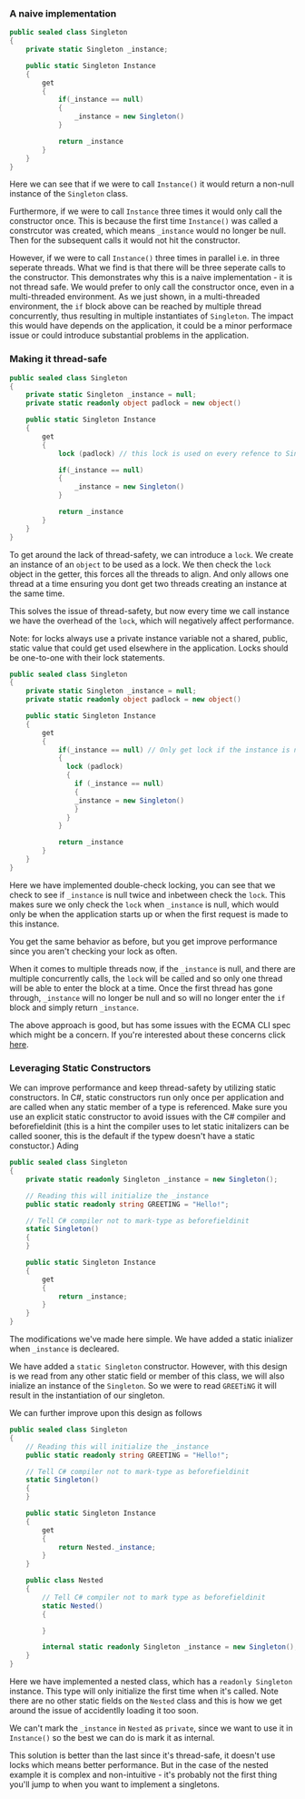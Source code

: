 ### A naive implementation

```cs
public sealed class Singleton
{
    private static Singleton _instance;

    public static Singleton Instance
    {
        get
        {
            if(_instance == null)
            {
                _instance = new Singleton()
            }

            return _instance
        }
    }
}
```

Here we can see that if we were to call `Instance()` it would return a non-null instance of the `Singleton` class.

Furthermore, if we were to call `Instance` three times it would only call the constructor once.
This is because the first time `Instance()` was called a constrcutor was created, which means  `_instance` would no longer be null.
Then for the subsequent calls it would not hit the constructor.

However, if we were to call `Instance()` three times in parallel i.e. in three seperate threads. What we find is that there will be three seperate calls to the constructor.
This demonstrates why this is a naive implementation - it is not thread safe.
We would prefer to only call the constructor once, even in a multi-threaded environment.
As we just shown, in a multi-threaded environment, the `if` block above can be reached by multiple thread concurrently, thus resulting in multiple instantiates of `Singleton`.
The impact this would have depends on the application, it could be a minor performace issue or could introduce substantial problems in the application.

### Making it thread-safe

```cs
public sealed class Singleton
{
    private static Singleton _instance = null;
    private static readonly object padlock = new object()

    public static Singleton Instance
    {
        get
        {
            lock (padlock) // this lock is used on every refence to Singleton

            if(_instance == null)
            {
                _instance = new Singleton()
            }

            return _instance
        }
    }
}
```

To get around the lack of thread-safety, we can introduce a `lock`.
We create an instance of an `object` to be used as a lock.
We then check the `lock` object in the getter, this forces all the threads to align. And only allows one thread at a time ensuring you dont get two threads creating an instance at the same time.


This solves the issue of thread-safety, but now every time we call instance we have the overhead of the `lock`, which will negatively affect performance.

Note: for locks always use a private instance variable not a shared, public, static value that could get used elsewhere in the application.
Locks should be one-to-one with their lock statements.

```cs
public sealed class Singleton
{
    private static Singleton _instance = null;
    private static readonly object padlock = new object()

    public static Singleton Instance
    {
        get
        {
            if(_instance == null) // Only get lock if the instance is null
            {
              lock (padlock)
              {
                if (_instance == null)
                {
                _instance = new Singleton()
                }
              }                
            }

            return _instance
        }
    }
}
```

Here we have implemented double-check locking, you can see that we check to see if `_instance` is null twice and inbetween check the `lock`.
This makes sure we only check the `lock` when `_instance` is null, which would only be when the application starts up or when the first request is made to this instance.

You get the same behavior as before, but you get improve performance since you aren't checking your lock as often.

When it comes to multiple threads now, if the `_instance` is null, and there are multiple concurrently calls, the `lock` will be called and so only one thread will be able to enter the block at a time.
Once the first thread has gone through, `_instance` will no longer be null and so will no longer enter the `if` block and simply return `_instance`.

The above approach is good, but has some issues with the ECMA CLI spec which might be a concern. If you're interested about these concerns click [here](www.csharpindepth.com/articles/singleton).

### Leveraging Static Constructors
We can improve performance and keep thread-safety by utilizing static constructors.
In C#, static constructors run only once per application and are called when any static member of a type is referenced.
Make sure you use an explicit static constructor to avoid issues with the C# compiler and beforefieldinit (this is a hint the compiler uses to let static initalizers can be called sooner, this is the default if the typew doesn't have a static constuctor.) Ading

```cs
public sealed class Singleton
{
    private static readonly Singleton _instance = new Singleton();

    // Reading this will initialize the _instance
    public static readonly string GREETING = "Hello!";

    // Tell C# compiler not to mark-type as beforefieldinit
    static Singleton()
    {
    }

    public static Singleton Instance
    {
        get
        {
            return _instance;
        }
    }
}
```

The modifications we've made here simple.
We have added a static inializer when `_instance` is decleared.

We have added a `static Singleton` constructor.
However, with this design is we read from any other static field or member of this class, we will also inialize an instance of the `Singleton`.
So we were to read `GREETiNG` it will result in the instantiation of our singleton.

We can further improve upon this design as follows

```cs
public sealed class Singleton
{
    // Reading this will initialize the _instance
    public static readonly string GREETING = "Hello!";

    // Tell C# compiler not to mark-type as beforefieldinit
    static Singleton()
    {
    }

    public static Singleton Instance
    {
        get
        {
            return Nested._instance;
        }
    }

    public class Nested
    {
        // Tell C# compiler not to mark type as beforefieldinit
        static Nested()
        {

        }

        internal static readonly Singleton _instance = new Singleton();
    }
}
```

Here we have implemented a nested class, which has a `readonly Singleton` instance.
This type will only initialize the first time when it's called.
Note there are no other static fields on the `Nested` class and this is how we get around the issue of accidentlly loading it too soon.

We can't mark the `_instance` in `Nested` as `private`, since we want to use it in `Instance()` so the best we can do is mark it as internal.


This solution is better than the last since it's thread-safe, it doesn't use locks which means better performance. But in the case of the nested example it is complex and non-intuitive - it's probably not the first thing you'll jump to when you want to implement a singletons.